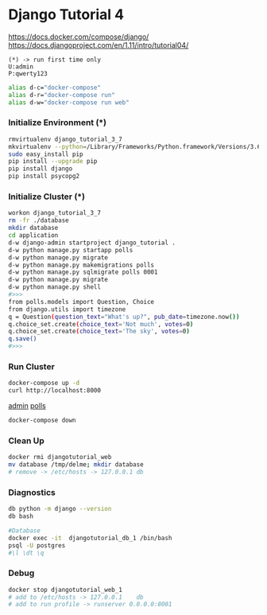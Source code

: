 # Django Tutorial 4

https://docs.docker.com/compose/django/
https://docs.djangoproject.com/en/1.11/intro/tutorial04/

    (*) -> run first time only
    U:admin
    P:qwerty123
    
```bash
alias d-c="docker-compose"
alias d-r="docker-compose run"
alias d-w="docker-compose run web"
```

### Initialize Environment (*)
```bash
rmvirtualenv django_tutorial_3_7
mkvirtualenv --python=/Library/Frameworks/Python.framework/Versions/3.6/bin/python3 django_tutorial_3_7
sudo easy_install pip
pip install --upgrade pip
pip install django
pip install psycopg2

```

### Initialize Cluster (*)
```bash
workon django_tutorial_3_7
rm -fr ./database
mkdir database
cd application
d-w django-admin startproject django_tutorial .
d-w python manage.py startapp polls
d-w python manage.py migrate
d-w python manage.py makemigrations polls
d-w python manage.py sqlmigrate polls 0001
d-w python manage.py migrate
d-w python manage.py shell
#>>>
from polls.models import Question, Choice
from django.utils import timezone
q = Question(question_text="What's up?", pub_date=timezone.now())
q.choice_set.create(choice_text='Not much', votes=0)
q.choice_set.create(choice_text='The sky', votes=0)
q.save()
#>>>
```

### Run Cluster
```bash
docker-compose up -d
curl http://localhost:8000
```
[admin](http://127.0.0.1:8000/admin/)
[polls](http://127.0.0.1:8000/polls/)
```bash
docker-compose down
```
### Clean Up
```bash
docker rmi djangotutorial_web
mv database /tmp/delme; mkdir database
# remove -> /etc/hosts -> 127.0.0.1	db
```

### Diagnostics
```bash
db python -m django --version
db bash

#Database
docker exec -it  djangotutorial_db_1 /bin/bash
psql -U postgres
#\l \dt \q
```

### Debug
```bash
docker stop djangotutorial_web_1
# add to /etc/hosts -> 127.0.0.1	db
# add to run profile -> runserver 0.0.0.0:8001

```

